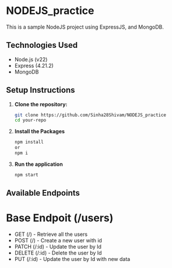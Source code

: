# NODEJS_practice

This is a sample NodeJS project using ExpressJS, and MongoDB.

## Technologies Used
- Node.js (v22)
- Express (4.21.2)
- MongoDB

## Setup Instructions

1. **Clone the repository:**
   ```bash
   git clone https://github.com/Sinha28Shivam/NODEJS_practice
   cd your-repo
2. **Install the Packages**
   ```bash
   npm install
   or
   npm i
3. **Run the application**
   ```bash
   npm start

## Available Endpoints
# Base Endpoit (/users)
- GET (/) - Retrieve all the users
- POST (/) - Create a new user with id
- PATCH (/:id) - Update the user by Id
- DELETE (/:id) - Delete the user by Id
- PUT (/:id) - Update the user by Id with new data


   
